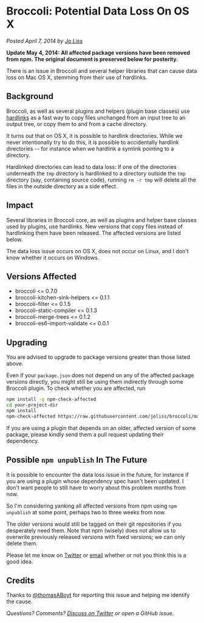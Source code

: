# Broccoli: Potential Data Loss On OS X

*Posted April 7, 2014 by [Jo Liss](https://twitter.com/jo_liss)*

**Update May 4, 2014: All affected package versions have been removed from
npm. The original document is preserved below for posterity.**

There is an issue in Broccoli and several helper libraries that can cause data
loss on Mac OS X, stemming from their use of hardlinks.

## Background

Broccoli, as well as several plugins and helpers (plugin base classes) use
[hardlinks](https://en.wikipedia.org/wiki/Hard_link) as a fast way to copy
files unchanged from an input tree to an output tree, or copy them to and from
a cache directory.

It turns out that on OS X, it is possible to hardlink directories. While we
never intentionally try to do this, it is possible to accidentally hardlink
directories -- for instance when we hardlink a symlink pointing to a
directory.

Hardlinked directories can lead to data loss: If one of the directories
underneath the `tmp` directory is hardlinked to a directory outside the `tmp`
directory (say, containing source code), running `rm -r tmp` will delete all
the files in the outside directory as a side effect.

## Impact

Several libraries in Broccoli core, as well as plugins and helper base classes
used by plugins, use hardlinks. New versions that copy files instead of
hardlinking them have been released. The affected versions are listed below.

The data loss issue occurs on OS X, does not occur on Linux, and I don't know
whether it occurs on Windows.

## Versions Affected

* broccoli <= 0.7.0
* broccoli-kitchen-sink-helpers <= 0.1.1
* broccoli-filter <= 0.1.5
* broccoli-static-compiler <= 0.1.3
* broccoli-merge-trees <= 0.1.2
* broccoli-es6-import-validate <= 0.0.1

## Upgrading

You are advised to upgrade to package versions greater than those listed
above.

Even if your `package.json` does not depend on any of the affected package
versions directly, you might still be using them indirectly through some
Broccoli plugin. To check whether you are affected, run

```bash
npm install -g npm-check-affected
cd your-project-dir
npm install
npm-check-affected https://raw.githubusercontent.com/joliss/broccoli/master/docs/hardlink-issue.json
```

If you are using a plugin that depends on an older, affected version of some
package, please kindly send them a pull request updating their dependency.

## Possible `npm unpublish` In The Future

It is possible to encounter the data loss issue in the future, for instance if
you are using a plugin whose dependency spec hasn't been updated. I don't want
people to still have to worry about this problem months from now.

So I'm considering yanking all affected versions from npm using `npm
unpublish` at some point, perhaps two to three weeks from now.

The older versions would still be tagged on their git repositories if you
desperately need them. Note that npm (wisely) does not allow us to overwrite
previously released versions with fixed versions; we can only delete them.

Please let me know on [Twitter](https://twitter.com/jo_liss) or
[email](mailto:joliss42@gmail.com) whether or not you think this is a good
idea.

## Credits

Thanks to [@thomasABoyt](https://twitter.com/thomasABoyt) for reporting this
issue and helping me identify the cause.

*Questions? Comments? [Discuss on
Twitter](https://twitter.com/jo_liss/status/453240313583124480) or open a
GitHub issue.*
